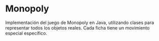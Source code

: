 # Monopoly
Implementación del juego de Monopoly en Java, utilizando clases para representar todos los objetos reales. Cada ficha tiene un movimiento especial específico.
